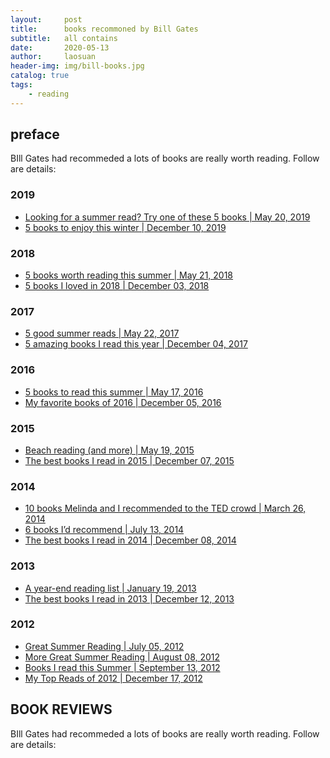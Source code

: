 ```yaml
---
layout:     post
title:      books recommoned by Bill Gates
subtitle:   all contains
date:       2020-05-13
author:     laosuan
header-img: img/bill-books.jpg
catalog: true
tags:
    - reading
---
```


## preface

BIll Gates had recommeded a lots of books are really worth reading.  Follow are details:

### 2019
- [Looking for a summer read? Try one of these 5 books | May 20, 2019](https://www.gatesnotes.com/About-Bill-Gates/Summer-Books-2019)
- [5 books to enjoy this winter | December 10, 2019](https://www.gatesnotes.com/About-Bill-Gates/Holiday-Books-2019)

### 2018
- [5 books worth reading this summer | May 21, 2018](https://www.gatesnotes.com/About-Bill-Gates/Summer-Books-2018)
- [5 books I loved in 2018 | December 03, 2018](https://www.gatesnotes.com/About-Bill-Gates/Holiday-Books-2018)

### 2017
- [5 good summer reads | May 22, 2017](https://www.gatesnotes.com/About-Bill-Gates/Summer-Books-2017)
- [5 amazing books I read this year | December 04, 2017](https://www.gatesnotes.com/About-Bill-Gates/Holiday-Books-2016)

### 2016
- [5 books to read this summer | May 17, 2016](https://www.gatesnotes.com/About-Bill-Gates/Summer-Books-2016)
- [My favorite books of 2016 | December 05, 2016](https://www.gatesnotes.com/About-Bill-Gates/Holiday-Books-2016)

### 2015
- [Beach reading (and more) | May 19, 2015](https://www.gatesnotes.com/About-Bill-Gates/Summer-Books-2015)
- [The best books I read in 2015 | December 07, 2015](https://www.gatesnotes.com/About-Bill-Gates/Holiday-Books-2015)

### 2014
- [10 books Melinda and I recommended to the TED crowd | March 26, 2014](https://www.gatesnotes.com/About-Bill-Gates/10-Books-Recommended-to-TED)
- [6 books I’d recommend | July 13, 2014](https://www.gatesnotes.com/About-Bill-Gates/6-Books-I-Would-Recommend-Summer-Reading)
- [The best books I read in 2014 | December 08, 2014](https://www.gatesnotes.com/About-Bill-Gates/Holiday-Books-2014)

### 2013
- [A year-end reading list | January 19, 2013](https://www.gatesnotes.com/About-Bill-Gates/A-Year-End-Reading-List)
- [The best books I read in 2013 | December 12, 2013](https://www.gatesnotes.com/About-Bill-Gates/Holiday-Books-2013)

### 2012
- [Great Summer Reading | July 05, 2012](https://www.gatesnotes.com/About-Bill-Gates/Great-Summer-Reading)
- [More Great Summer Reading | August 08, 2012](https://www.gatesnotes.com/About-Bill-Gates/More-Great-Summer-Reading)
- [Books I read this Summer | September 13, 2012](https://www.gatesnotes.com/About-Bill-Gates/Books-I-Read-This-Summer)
- [My Top Reads of 2012 | December 17, 2012](https://www.gatesnotes.com/About-Bill-Gates/My-Top-Reads-in-2012)


## BOOK REVIEWS

BIll Gates had recommeded a lots of books are really worth reading.  Follow are details:




